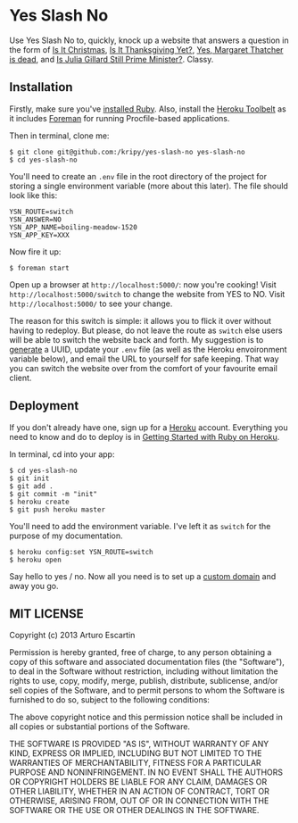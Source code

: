 # Yes Slash No

Use Yes Slash No to, quickly, knock up a website that answers a question in the form of [Is It Christmas](http://isitchristmas.com/), [Is It Thanksgiving Yet?](http://www.isitthanksgivingyet.com/), [Yes, Margaret Thatcher is dead](http://www.isthatcherdeadyet.co.uk/), and [Is Julia Gillard Still Prime Minister?](http://isjuliagillardstillpm.com/). Classy.

## Installation

Firstly, make sure you've [installed Ruby](http://www.ruby-lang.org/en/). Also, install the [Heroku Toolbelt](https://toolbelt.heroku.com/) as it includes [Foreman](https://github.com/ddollar/foreman) for running Procfile-based applications.

Then in terminal, clone me:

```
$ git clone git@github.com:/kripy/yes-slash-no yes-slash-no
$ cd yes-slash-no
```

You'll need to create an ```.env``` file in the root directory of the project for storing a single environment variable (more about this later). The file should look like this:

```
YSN_ROUTE=switch
YSN_ANSWER=NO
YSN_APP_NAME=boiling-meadow-1520
YSN_APP_KEY=XXX
```

Now fire it up:

```
$ foreman start
```

Open up a browser at ```http://localhost:5000/```: now you're cooking! Visit ```http://localhost:5000/switch``` to change the website from YES to NO. Visit ```http://localhost:5000/``` to see your change.

The reason for this switch is simple: it allows you to flick it over without having to redeploy. But please, do not leave the route as ```switch``` else users will be able to switch the website back and forth. My suggestion is to [generate](http://www.famkruithof.net/uuid/uuidgen) a UUID, update your ```.env``` file (as well as the Heroku envoironment variable below), and email the URL to yourself for safe keeping. That way you can switch the website over from the comfort of your favourite email client. 

## Deployment

If you don't already have one, sign up for a [Heroku](https://www.heroku.com/) account. Everything you need to know and do to deploy is in [Getting Started with Ruby on Heroku](https://devcenter.heroku.com/articles/ruby).

In terminal, cd into your app:

```
$ cd yes-slash-no
$ git init
$ git add .
$ git commit -m "init"
$ heroku create
$ git push heroku master
```

You'll need to add the environment variable. I've left it as ```switch``` for the purpose of my documentation.

```
$ heroku config:set YSN_ROUTE=switch
$ heroku open
```

Say hello to yes / no. Now all you need is to set up a [custom domain](https://devcenter.heroku.com/articles/custom-domains) and away you go.

## MIT LICENSE

Copyright (c) 2013 Arturo Escartin

Permission is hereby granted, free of charge, to any person obtaining a copy of this software and associated documentation files (the "Software"), to deal in the Software without restriction, including without limitation the rights to use, copy, modify, merge, publish, distribute, sublicense, and/or sell copies of the Software, and to permit persons to whom the Software is furnished to do so, subject to the following conditions:

The above copyright notice and this permission notice shall be included in all copies or substantial portions of the Software.

THE SOFTWARE IS PROVIDED "AS IS", WITHOUT WARRANTY OF ANY KIND, EXPRESS OR IMPLIED, INCLUDING BUT NOT LIMITED TO THE WARRANTIES OF MERCHANTABILITY, FITNESS FOR A PARTICULAR PURPOSE AND NONINFRINGEMENT. IN NO EVENT SHALL THE AUTHORS OR COPYRIGHT HOLDERS BE LIABLE FOR ANY CLAIM, DAMAGES OR OTHER LIABILITY, WHETHER IN AN ACTION OF CONTRACT, TORT OR OTHERWISE, ARISING FROM, OUT OF OR IN CONNECTION WITH THE SOFTWARE OR THE USE OR OTHER DEALINGS IN THE SOFTWARE.